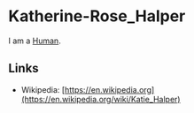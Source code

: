 # Katherine-Rose_Halper

I am a [Human](40000001.md).

## Links

- Wikipedia: [https://en.wikipedia.org](https://en.wikipedia.org/wiki/Katie_Halper)
